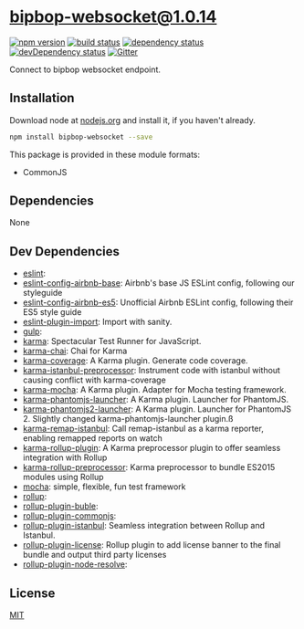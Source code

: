 # bipbop-websocket@1.0.14
 [![npm version](https://badge.fury.io/js/bipbop-websocket.svg)](https://npmjs.org/package/bipbop-websocket)  [![build status](https://travis-ci.org/bipbop/bipbop-websocket.svg)](https://travis-ci.org/bipbop/bipbop-websocket)  [![dependency status](https://david-dm.org/bipbop/bipbop-websocket.svg?theme=shields.io)](https://david-dm.org/bipbop/bipbop-websocket)  [![devDependency status](https://david-dm.org/bipbop/bipbop-websocket/dev-status.svg)](https://david-dm.org/bipbop/bipbop-websocket#info=devDependencies)  [![Gitter](https://badges.gitter.im/bipbop/bipbop-websocket.svg)](https://gitter.im/bipbop/bipbop-websocket) 

Connect to bipbop websocket endpoint.


## Installation
Download node at [nodejs.org](http://nodejs.org) and install it, if you haven't already.

```sh
npm install bipbop-websocket --save
```

This package is provided in these module formats:

- CommonJS




## Dependencies

None

## Dev Dependencies

- [eslint](): 
- [eslint-config-airbnb-base](https://github.com/airbnb/javascript): Airbnb's base JS ESLint config, following our styleguide
- [eslint-config-airbnb-es5](https://github.com/1hella/eslint-config-airbnb-es5): Unofficial Airbnb ESLint config, following their ES5 style guide
- [eslint-plugin-import](https://github.com/benmosher/eslint-plugin-import): Import with sanity.
- [gulp](): 
- [karma](https://github.com/karma-runner/karma): Spectacular Test Runner for JavaScript.
- [karma-chai](https://github.com/xdissent/karma-chai): Chai for Karma
- [karma-coverage](https://github.com/karma-runner/karma-coverage): A Karma plugin. Generate code coverage.
- [karma-istanbul-preprocessor](https://github.com/textioHQ/karma-istanbul-preprocessor): Instrument code with istanbul without causing conflict with karma-coverage
- [karma-mocha](https://github.com/karma-runner/karma-mocha): A Karma plugin. Adapter for Mocha testing framework.
- [karma-phantomjs-launcher](https://github.com/karma-runner/karma-phantomjs-launcher): A Karma plugin. Launcher for PhantomJS.
- [karma-phantomjs2-launcher](https://github.com/gskachkov/karma-phantomjs2-launcher): A Karma plugin. Launcher for PhantomJS 2. Slightly changed karma-phantomjs-launcher plugin.ß
- [karma-remap-istanbul](https://github.com/marcules/karma-remap-istanbul): Call remap-istanbul as a karma reporter, enabling remapped reports on watch
- [karma-rollup-plugin](https://github.com/TrySound/karma-rollup-plugin): A Karma preprocessor plugin to offer seamless integration with Rollup
- [karma-rollup-preprocessor](https://github.com/jlmakes/karma-rollup-preprocessor): Karma preprocessor to bundle ES2015 modules using Rollup
- [mocha](https://github.com/mochajs/mocha): simple, flexible, fun test framework
- [rollup](): 
- [rollup-plugin-buble](): 
- [rollup-plugin-commonjs](): 
- [rollup-plugin-istanbul](https://github.com/artberri/rollup-plugin-istanbul): Seamless integration between Rollup and Istanbul.
- [rollup-plugin-license](https://github.com/mjeanroy/rollup-plugin-license): Rollup plugin to add license banner to the final bundle and output third party licenses
- [rollup-plugin-node-resolve](): 


## License
[MIT]()
